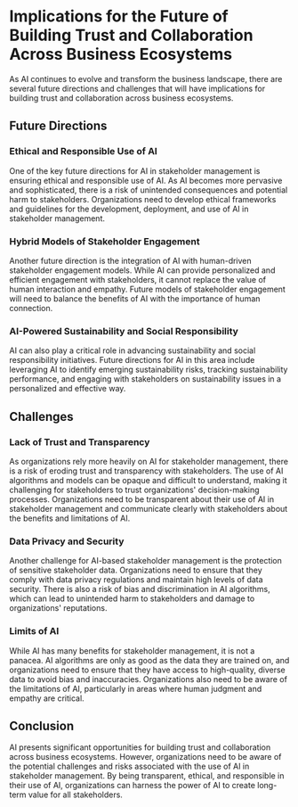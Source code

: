 Implications for the Future of Building Trust and Collaboration Across Business Ecosystems
============================================================================================================================

As AI continues to evolve and transform the business landscape, there are several future directions and challenges that will have implications for building trust and collaboration across business ecosystems.

Future Directions
-----------------

### Ethical and Responsible Use of AI

One of the key future directions for AI in stakeholder management is ensuring ethical and responsible use of AI. As AI becomes more pervasive and sophisticated, there is a risk of unintended consequences and potential harm to stakeholders. Organizations need to develop ethical frameworks and guidelines for the development, deployment, and use of AI in stakeholder management.

### Hybrid Models of Stakeholder Engagement

Another future direction is the integration of AI with human-driven stakeholder engagement models. While AI can provide personalized and efficient engagement with stakeholders, it cannot replace the value of human interaction and empathy. Future models of stakeholder engagement will need to balance the benefits of AI with the importance of human connection.

### AI-Powered Sustainability and Social Responsibility

AI can also play a critical role in advancing sustainability and social responsibility initiatives. Future directions for AI in this area include leveraging AI to identify emerging sustainability risks, tracking sustainability performance, and engaging with stakeholders on sustainability issues in a personalized and effective way.

Challenges
----------

### Lack of Trust and Transparency

As organizations rely more heavily on AI for stakeholder management, there is a risk of eroding trust and transparency with stakeholders. The use of AI algorithms and models can be opaque and difficult to understand, making it challenging for stakeholders to trust organizations' decision-making processes. Organizations need to be transparent about their use of AI in stakeholder management and communicate clearly with stakeholders about the benefits and limitations of AI.

### Data Privacy and Security

Another challenge for AI-based stakeholder management is the protection of sensitive stakeholder data. Organizations need to ensure that they comply with data privacy regulations and maintain high levels of data security. There is also a risk of bias and discrimination in AI algorithms, which can lead to unintended harm to stakeholders and damage to organizations' reputations.

### Limits of AI

While AI has many benefits for stakeholder management, it is not a panacea. AI algorithms are only as good as the data they are trained on, and organizations need to ensure that they have access to high-quality, diverse data to avoid bias and inaccuracies. Organizations also need to be aware of the limitations of AI, particularly in areas where human judgment and empathy are critical.

Conclusion
----------

AI presents significant opportunities for building trust and collaboration across business ecosystems. However, organizations need to be aware of the potential challenges and risks associated with the use of AI in stakeholder management. By being transparent, ethical, and responsible in their use of AI, organizations can harness the power of AI to create long-term value for all stakeholders.
